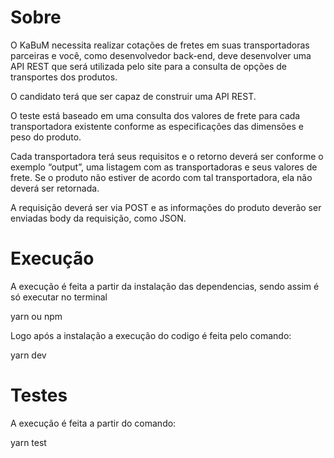 <h1 align="left"> Sobre </h1> 

O KaBuM necessita realizar cotações de fretes em suas transportadoras parceiras e você, como desenvolvedor back-end, deve desenvolver uma API REST que será utilizada pelo site para a consulta de opções de transportes dos produtos.

O candidato terá que ser capaz de construir uma API REST.

O teste está baseado em uma consulta dos valores de frete para cada transportadora existente conforme as especificações das dimensões e peso do produto.

Cada transportadora terá seus requisitos e o retorno deverá ser conforme o exemplo “output”, uma listagem com as transportadoras e seus valores de frete. Se o produto não estiver de acordo com tal transportadora, ela não deverá ser retornada.

A requisição deverá ser via POST e as informações do produto deverão ser enviadas body da requisição, como JSON.


<h1 align="left"> Execução </h1> 

A execução é feita a partir da instalação das dependencias, sendo assim é só executar no terminal

yarn ou npm

Logo após a instalação a execução do codigo é feita pelo comando:

yarn dev

<h1 align="left"> Testes </h1> 

A execução é feita a partir do comando: 

yarn test


